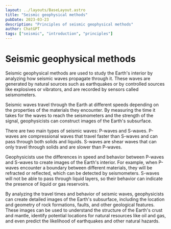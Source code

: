 ```yaml
---
layout: ../layouts/BaseLayout.astro
title: "Seismic geophysical methods"
pubDate: 2023-03-23
description: "Principles of seismic geophysical methods"
author: ChatGPT
tags: ["seismic", "introduction", "principles"]
---
```


# Seismic geophysical methods

Seismic geophysical methods are used to study the Earth's interior by analyzing how seismic waves propagate through it. These waves are generated by natural sources such as earthquakes or by controlled sources like explosives or vibrators, and are recorded by sensors called seismometers.

Seismic waves travel through the Earth at different speeds depending on the properties of the materials they encounter. By measuring the time it takes for the waves to reach the seismometers and the strength of the signal, geophysicists can construct images of the Earth's subsurface.

There are two main types of seismic waves: P-waves and S-waves. P-waves are compressional waves that travel faster than S-waves and can pass through both solids and liquids. S-waves are shear waves that can only travel through solids and are slower than P-waves.

Geophysicists use the differences in speed and behavior between P-waves and S-waves to create images of the Earth's interior. For example, when P-waves encounter a boundary between different materials, they will be refracted or reflected, which can be detected by seismometers. S-waves will not be able to pass through liquid layers, so their behavior can indicate the presence of liquid or gas reservoirs.

By analyzing the travel times and behavior of seismic waves, geophysicists can create detailed images of the Earth's subsurface, including the location and geometry of rock formations, faults, and other geological features. These images can be used to understand the structure of the Earth's crust and mantle, identify potential locations for natural resources like oil and gas, and even predict the likelihood of earthquakes and other natural hazards.
